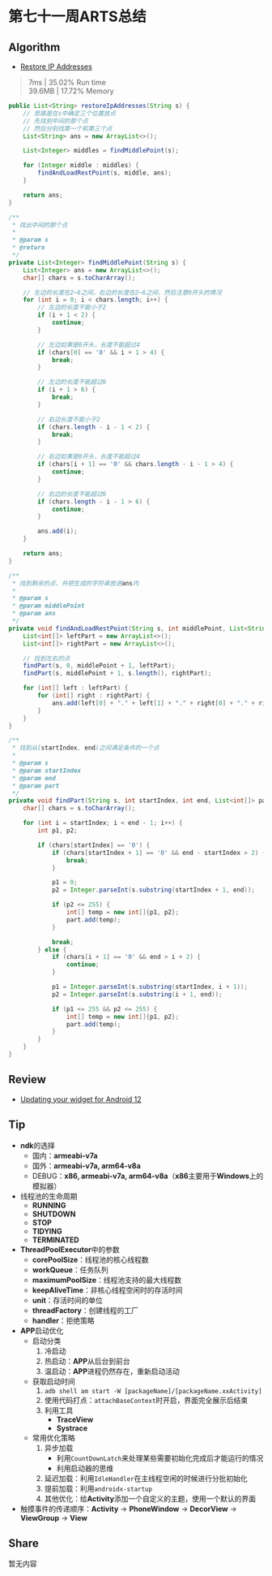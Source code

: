 # 第七十一周ARTS总结
## Algorithm
- [Restore IP Addresses](https://leetcode.com/problems/restore-ip-addresses/)
> 7ms | 35.02% Run time  
> 39.6MB | 17.72% Memory
```java
public List<String> restoreIpAddresses(String s) {
    // 思路是在s中确定三个位置放点
    // 先找到中间的那个点
    // 然后分别找第一个和第三个点
    List<String> ans = new ArrayList<>();

    List<Integer> middles = findMiddlePoint(s);

    for (Integer middle : middles) {
        findAndLoadRestPoint(s, middle, ans);
    }

    return ans;
}

/**
 * 找出中间的那个点
 *
 * @param s
 * @return
 */
private List<Integer> findMiddlePoint(String s) {
    List<Integer> ans = new ArrayList<>();
    char[] chars = s.toCharArray();

    // 左边的长度在2~6之间，右边的长度在2~6之间，然后注意0开头的情况
    for (int i = 0; i < chars.length; i++) {
        // 左边的长度不能小于2
        if (i + 1 < 2) {
            continue;
        }

        // 左边如果是0开头，长度不能超过4
        if (chars[0] == '0' && i + 1 > 4) {
            break;
        }

        // 左边的长度不能超过6
        if (i + 1 > 6) {
            break;
        }

        // 右边长度不能小于2
        if (chars.length - i - 1 < 2) {
            break;
        }

        // 右边如果是0开头，长度不能超过4
        if (chars[i + 1] == '0' && chars.length - i - 1 > 4) {
            continue;
        }

        // 右边的长度不能超过6
        if (chars.length - i - 1 > 6) {
            continue;
        }

        ans.add(i);
    }

    return ans;
}

/**
 * 找到剩余的点，并把生成的字符串放进ans内
 *
 * @param s
 * @param middlePoint
 * @param ans
 */
private void findAndLoadRestPoint(String s, int middlePoint, List<String> ans) {
    List<int[]> leftPart = new ArrayList<>();
    List<int[]> rightPart = new ArrayList<>();

    // 找到左右的点
    findPart(s, 0, middlePoint + 1, leftPart);
    findPart(s, middlePoint + 1, s.length(), rightPart);

    for (int[] left : leftPart) {
        for (int[] right : rightPart) {
            ans.add(left[0] + "." + left[1] + "." + right[0] + "." + right[1]);
        }
    }
}

/**
 * 找到从[startIndex, end)之间满足条件的一个点
 *
 * @param s
 * @param startIndex
 * @param end
 * @param part
 */
private void findPart(String s, int startIndex, int end, List<int[]> part) {
    char[] chars = s.toCharArray();

    for (int i = startIndex; i < end - 1; i++) {
        int p1, p2;

        if (chars[startIndex] == '0') {
            if (chars[startIndex + 1] == '0' && end - startIndex > 2) {
                break;
            }

            p1 = 0;
            p2 = Integer.parseInt(s.substring(startIndex + 1, end));

            if (p2 <= 255) {
                int[] temp = new int[]{p1, p2};
                part.add(temp);
            }

            break;
        } else {
            if (chars[i + 1] == '0' && end > i + 2) {
                continue;
            }

            p1 = Integer.parseInt(s.substring(startIndex, i + 1));
            p2 = Integer.parseInt(s.substring(i + 1, end));

            if (p1 <= 255 && p2 <= 255) {
                int[] temp = new int[]{p1, p2};
                part.add(temp);
            }
        }
    }
}
```

## Review
- [Updating your widget for Android 12](https://medium.com/androiddevelopers/updating-your-widget-for-android-12-92e7de87424c)

## Tip
+ **ndk**的选择
    + 国内：**armeabi-v7a**
    + 国外：**armeabi-v7a, arm64-v8a**
    + DEBUG：**x86, armeabi-v7a, arm64-v8a**（**x86**主要用于**Windows**上的模拟器）
+ 线程池的生命周期
  + **RUNNING**
  + **SHUTDOWN**
  + **STOP**
  + **TIDYING**
  + **TERMINATED**
+ **ThreadPoolExecutor**中的参数
  + **corePoolSize**：线程池的核心线程数
  + **workQueue**：任务队列
  + **maximumPoolSize**：线程池支持的最大线程数
  + **keepAliveTime**：非核心线程空闲时的存活时间
  + **unit**：存活时间的单位
  + **threadFactory**：创建线程的工厂
  + **handler**：拒绝策略
+ **APP**启动优化
  + 启动分类
    1. 冷启动
    2. 热启动：**APP**从后台到前台
    3. 温启动：**APP**进程仍然存在，重新启动活动
  + 获取启动时间
    1. `adb shell am start -W [packageName]/[packageName.xxActivity]`
    2. 使用代码打点：`attachBaseContext`时开启，界面完全展示后结束
    3. 利用工具
       + **TraceView**
       + **Systrace**
  + 常用优化策略
    1. 异步加载
       + 利用`CountDownLatch`来处理某些需要初始化完成后才能运行的情况
       + 利用启动器的思维
    2. 延迟加载：利用`IdleHandler`在主线程空闲的时候进行分批初始化
    3. 提前加载：利用`androidx-startup`
    4. 其他优化：给**Activity**添加一个自定义的主题，使用一个默认的界面
+ 触摸事件的传递顺序：**Activity** -> **PhoneWindow** -> **DecorView** -> **ViewGroup** -> **View**

## Share
暂无内容